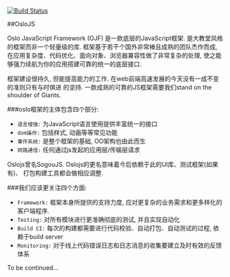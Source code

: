 [![Build Status][travis-image]][travis-url]

##OsloJS

Oslo JavaScript Framework (OJF) 是一款底层的JavaScript框架. 是大教堂风格的框架而非一个轻量级的库.
框架基于若干个国外非常棒且成熟的团队杰作而成, 在应用复杂度、代码优化、面向对象、浏览器兼容性做了非常复杂的处理,
使之能够强力续航为你的应用搭建可靠的统一的底层接口.

框架建设很持久, 但能提高能力的工作. 在web前端高速发展的今天没有一成不变的准则只有与时俱进
的坚持. 一款成熟的可靠的JS框架需要我们stand on the shoulder of Giants.

###oslo框架的主体包含四个部分:
* `语言增强:` 为JavaScript语言使用提供丰富统一的接口
* `dom操作:` 包括样式, 动画等等常见功能
* `事件系统:` 是整个框架的基础, OO架构也由此而生
* `网路通信:` 任何通过js发起的应用层/传输层请求

Oslojs曾名SogouJS. Oslojs的更名意味着今后依赖于此的UI库、测试框架(如果有)、
打包构建工具都会做相应调整.

###我们应该更关注四个方面:
* `Framework:` 框架本身所提供的支持力度, 应对更复杂的业务需求和更多样化的客户端程序.
* `Testing:` 对所有模块进行更准确彻底的测试, 并且实现自动化
* `Build CI:` 每次的构建都需要进行代码校验、自动打包、自动测试的过程, 依赖于build server
* `Monitoring:` 对于线上代码错误日志和日志消息的收集要建立及时有效的反馈体系

To be continued...

[travis-image]: https://travis-ci.org/Saber-Team/oslojs.svg?branch=master
[travis-url]: https://travis-ci.org/Saber-Team/oslojs